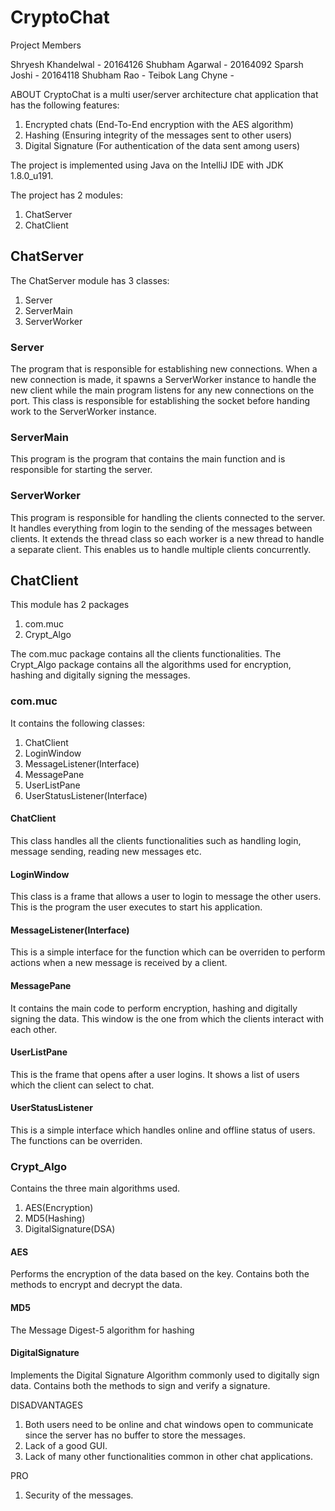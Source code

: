 # CryptoChat
Project Members

Shryesh Khandelwal - 20164126
Shubham Agarwal - 20164092
Sparsh Joshi - 20164118
Shubham Rao - 
Teibok Lang Chyne - 



ABOUT
CryptoChat is a multi user/server architecture chat application that has the following features:
1. Encrypted chats (End-To-End encryption with the AES algorithm)
2. Hashing (Ensuring integrity of the messages sent to other users)
3. Digital Signature (For authentication of the data sent among users)

The project is implemented using Java on the IntelliJ IDE with JDK 1.8.0_u191.

The project has 2 modules:
1. ChatServer
2. ChatClient

## ChatServer
The ChatServer module has 3 classes:
1. Server
2. ServerMain
3. ServerWorker

### Server
The program that is responsible for establishing new connections. When a new connection is made, it spawns a ServerWorker instance 
to handle the new client while the main program listens for any new connections on the port.
This class is responsible for establishing the socket before handing work to the ServerWorker instance.

### ServerMain
This program is the program that contains the main function and is responsible for starting the server.

### ServerWorker
This program is responsible for handling the clients connected to the server. It handles everything from login to the sending of the 
messages between clients. It extends the thread class so each worker is a new thread to handle a separate client.
This enables us to handle multiple clients concurrently.

## ChatClient
This module has 2 packages
1. com.muc
2. Crypt_Algo

The com.muc package contains all the clients functionalities.
The Crypt_Algo package contains all the algorithms used for encryption, hashing and digitally signing the messages.

### com.muc
It contains the following classes:
1. ChatClient
2. LoginWindow
3. MessageListener(Interface)
4. MessagePane
5. UserListPane
6. UserStatusListener(Interface)

#### ChatClient
This class handles all the clients functionalities such as handling login, message sending, reading new messages etc.
#### LoginWindow
This class is a frame that allows a user to login to message the other users.
This is the program the user executes to start his application.
#### MessageListener(Interface)
This is a simple interface for the function which can be overriden to perform actions when a new message is received by a client.
#### MessagePane
It contains the main code to perform encryption, hashing and digitally signing the data.
This window is the one from which the clients interact with each other.
#### UserListPane
This is the frame that opens after a user logins.
It shows a list of users which the client can select to chat.
#### UserStatusListener
This is a simple interface which handles online and offline status of users. The functions can be overriden.

### Crypt_Algo
Contains the three main algorithms used.
1. AES(Encryption)
2. MD5(Hashing)
3. DigitalSignature(DSA)

#### AES
Performs the encryption of the data based on the key.
Contains both the methods to encrypt and decrypt the data.

#### MD5
The Message Digest-5 algorithm for hashing

#### DigitalSignature
Implements the Digital Signature Algorithm commonly used to digitally sign data.
Contains both the methods to sign and verify a signature.

DISADVANTAGES
1. Both users need to be online and chat windows open to communicate since the server has no buffer to store the messages.
2. Lack of a good GUI.
3. Lack of many other functionalities common in other chat applications.

PRO
1. Security of the messages.
